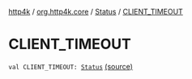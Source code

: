 [http4k](../../index.md) / [org.http4k.core](../index.md) / [Status](index.md) / [CLIENT_TIMEOUT](./-c-l-i-e-n-t_-t-i-m-e-o-u-t.md)

# CLIENT_TIMEOUT

`val CLIENT_TIMEOUT: `[`Status`](index.md) [(source)](https://github.com/http4k/http4k/blob/master/http4k-core/src/main/kotlin/org/http4k/core/Status.kt#L60)